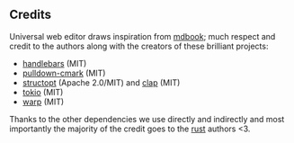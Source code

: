 ## Credits

Universal web editor draws inspiration from [mdbook](https://docs.rs/mdbook/); much respect and credit to the authors along with the creators of these brilliant projects:

* [handlebars](https://docs.rs/handlebars/) (MIT)
* [pulldown-cmark](https://docs.rs/pulldown-cmark/) (MIT)
* [structopt](https://docs.rs/structopt/) (Apache 2.0/MIT) and [clap](https://docs.rs/clap/) (MIT)
* [tokio](https://docs.rs/tokio/) (MIT)
* [warp](https://docs.rs/warp/) (MIT)

Thanks to the other dependencies we use directly and indirectly and most importantly the majority of the credit goes to the [rust](https://www.rust-lang.org/) authors <3.
